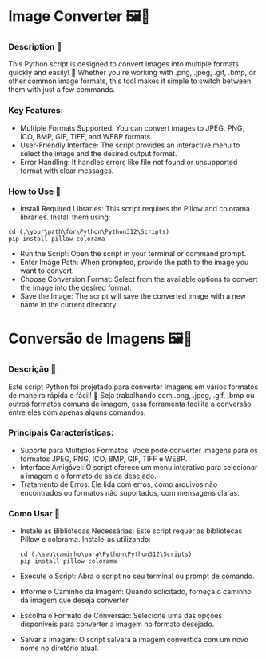 # Image Converter 🖼️🔄
### Description 📜
This Python script is designed to convert images into multiple formats quickly and easily! 🚀 Whether you're working with .png, .jpeg, .gif, .bmp, or other common image formats, this tool makes it simple to switch between them with just a few commands.

### Key Features:
- Multiple Formats Supported: You can convert images to JPEG, PNG, ICO, BMP, GIF, TIFF, and WEBP formats.
- User-Friendly Interface: The script provides an interactive menu to select the image and the desired output format.
- Error Handling: It handles errors like file not found or unsupported format with clear messages.

### How to Use 🔧
- Install Required Libraries: This script requires the Pillow and colorama libraries. Install them using:

```
cd (.\your\path\for\Python\Python312\Scripts)
pip install pillow colorama
```

- Run the Script: Open the script in your terminal or command prompt.
- Enter Image Path: When prompted, provide the path to the image you want to convert.
- Choose Conversion Format: Select from the available options to convert the image into the desired format.
- Save the Image: The script will save the converted image with a new name in the current directory.

  

# Conversão de Imagens 🖼️🔄
### Descrição 📜
Este script Python foi projetado para converter imagens em vários formatos de maneira rápida e fácil! 🚀 Seja trabalhando com .png, .jpeg, .gif, .bmp ou outros formatos comuns de imagem, essa ferramenta facilita a conversão entre eles com apenas alguns comandos.

### Principais Características:
- Suporte para Múltiplos Formatos: Você pode converter imagens para os formatos JPEG, PNG, ICO, BMP, GIF, TIFF e WEBP.
- Interface Amigável: O script oferece um menu interativo para selecionar a imagem e o formato de saída desejado.
- Tratamento de Erros: Ele lida com erros, como arquivos não encontrados ou formatos não suportados, com mensagens claras.

### Como Usar 🔧
- Instale as Bibliotecas Necessárias: Este script requer as bibliotecas Pillow e colorama. Instale-as utilizando:

  ```
  cd (.\seu\caminho\para\Python\Python312\Scripts)
  pip install pillow colorama
  ```

- Execute o Script: Abra o script no seu terminal ou prompt de comando.
- Informe o Caminho da Imagem: Quando solicitado, forneça o caminho da imagem que deseja converter.
- Escolha o Formato de Conversão: Selecione uma das opções disponíveis para converter a imagem no formato desejado.
- Salvar a Imagem: O script salvará a imagem convertida com um novo nome no diretório atual.
